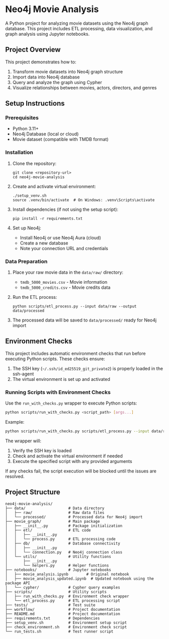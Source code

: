 # Neo4j Movie Analysis

A Python project for analyzing movie datasets using the Neo4j graph database. This project includes ETL processing, data visualization, and graph analysis using Jupyter notebooks.

## Project Overview

This project demonstrates how to:

1. Transform movie datasets into Neo4j graph structure
2. Import data into Neo4j database
3. Query and analyze the graph using Cypher
4. Visualize relationships between movies, actors, directors, and genres

## Setup Instructions

### Prerequisites

- Python 3.11+
- Neo4j Database (local or cloud)
- Movie dataset (compatible with TMDB format)

### Installation

1. Clone the repository:
   ```
   git clone <repository-url>
   cd neo4j-movie-analysis
   ```

2. Create and activate virtual environment:
   ```
   ./setup_venv.sh
   source .venv/bin/activate  # On Windows: .venv\Scripts\activate
   ```

3. Install dependencies (if not using the setup script):
   ```
   pip install -r requirements.txt
   ```

4. Set up Neo4j:
   - Install Neo4j or use Neo4j Aura (cloud)
   - Create a new database
   - Note your connection URL and credentials

### Data Preparation

1. Place your raw movie data in the `data/raw/` directory:
   - `tmdb_5000_movies.csv` - Movie information
   - `tmdb_5000_credits.csv` - Movie credits data

2. Run the ETL process:
   ```
   python scripts/etl_process.py --input data/raw --output data/processed
   ```

3. The processed data will be saved to `data/processed/` ready for Neo4j import

## Environment Checks

This project includes automatic environment checks that run before executing Python scripts. These checks ensure:

1. The SSH key (`~/.ssh/id_ed25519_git_private2`) is properly loaded in the ssh-agent
2. The virtual environment is set up and activated

### Running Scripts with Environment Checks

Use the `run_with_checks.py` wrapper to execute Python scripts:

```bash
python scripts/run_with_checks.py <script_path> [args...]
```

Example:
```bash
python scripts/run_with_checks.py scripts/etl_process.py --input data/raw --output data/processed
```

The wrapper will:
1. Verify the SSH key is loaded
2. Check and activate the virtual environment if needed
3. Execute the specified script with any provided arguments

If any checks fail, the script execution will be blocked until the issues are resolved.

## Project Structure

```
neo4j-movie-analysis/
├── data/                   # Data directory
│   ├── raw/                # Raw data files
│   └── processed/          # Processed data for Neo4j import
├── movie_graph/            # Main package
│   ├── __init__.py         # Package initialization
│   ├── etl/                # ETL code
│   │   ├── __init__.py
│   │   └── process.py      # ETL processing code
│   ├── db/                 # Database connectivity
│   │   ├── __init__.py
│   │   └── connection.py   # Neo4j connection class
│   └── utils/              # Utility functions
│       ├── __init__.py
│       └── helpers.py      # Helper functions
├── notebooks/              # Jupyter notebooks
│   ├── movie_analysis.ipynb        # Original notebook
│   ├── movie_analysis_updated.ipynb  # Updated notebook using the package API
│   └── cypher/             # Cypher query examples
├── scripts/                # Utility scripts
│   ├── run_with_checks.py  # Environment check wrapper
│   └── etl_process.py      # ETL processing script
├── tests/                  # Test suite
├── workflow/               # Project documentation
├── README.md               # Project documentation
├── requirements.txt        # Dependencies
├── setup_venv.sh           # Environment setup script
├── check_environment.sh    # Environment check script
└── run_tests.sh            # Test runner script
```